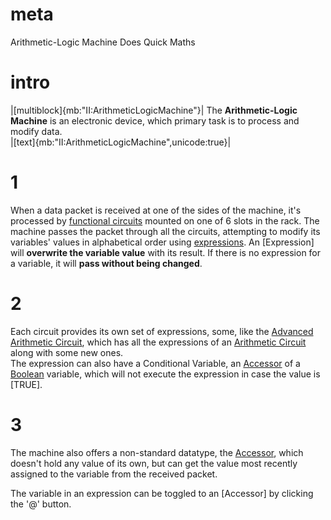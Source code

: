# meta
Arithmetic-Logic Machine
Does Quick Maths

# intro
|[multiblock]{mb:"II:ArithmeticLogicMachine"}|
The **Arithmetic-Logic Machine** is an electronic device, which primary task is to process and modify data.  
|[text]{mb:"II:ArithmeticLogicMachine",unicode:true}|

# 1
When a data packet is received at one of the sides of the machine, it's processed by [functional circuits](functional_circuits) mounted on one of 6 slots in the rack.
The machine passes the packet through all the circuits, attempting to modify its variables' values in alphabetical order using [expressions](data_types#expression).
An [Expression] will **overwrite the variable value** with its result. 
If there is no expression for a variable, it will **pass without being changed**.

# 2
Each circuit provides its own set of expressions, some, like the [Advanced Arithmetic Circuit](functional_circuits#advanced_arithmetic), which has all the expressions of an [Arithmetic Circuit](functional_circuits#arithmetic) along with some new ones.   
The expression can also have a Conditional Variable, an [Accessor](data_types#accessor) of a [Boolean](data_types#boolean) variable, which will not execute the expression in case the value is [TRUE].

# 3
The machine also offers a non-standard datatype, the [Accessor](data_types#accessor), which doesn't hold any value of its own, but can get the 
value most recently assigned to the variable from the received packet. 

The variable in an expression can be toggled to an [Accessor] by clicking the '@' button.
